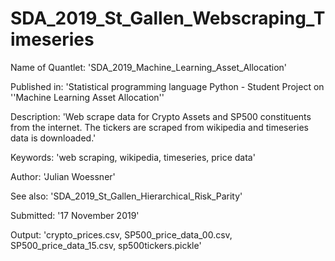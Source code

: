 # SDA_2019_St_Gallen_Webscraping_Timeseries

Name of Quantlet: 'SDA_2019_Machine_Learning_Asset_Allocation'

Published in: 'Statistical programming language Python - Student Project on ''Machine Learning Asset Allocation''

Description: 'Web scrape data for Crypto Assets and SP500 constituents from the internet. The tickers are scraped from wikipedia and timeseries data is downloaded.'

Keywords: 'web scraping, wikipedia, timeseries, price data'

Author: 'Julian Woessner'

See also: 'SDA_2019_St_Gallen_Hierarchical_Risk_Parity'

Submitted:  '17 November 2019'

Output:  'crypto_prices.csv, SP500_price_data_00.csv, SP500_price_data_15.csv, sp500tickers.pickle'
